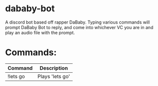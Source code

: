 # dababy-bot

A discord bot based off rapper DaBaby. Typing various commands will prompt DaBaby Bot to reply, and come into whichever VC you are in and play an audio file with the prompt.

# Commands:
| Command | Description|
| -------- | ---------- |
| !lets go | Plays 'lets go' |
